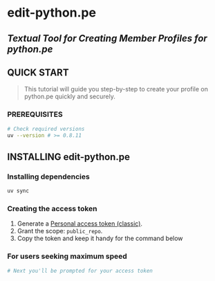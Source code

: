 # edit-python.pe

## *Textual Tool for Creating Member Profiles for python.pe*

## **QUICK START**

> This tutorial will guide you step-by-step to create your profile on python.pe
> quickly and securely.

### **PREREQUISITES**

```bash
# Check required versions
uv --version # >= 0.8.11
```

## **INSTALLING edit-python.pe**

### Installing dependencies

```bash
uv sync
```

### **Creating the access token**

1. Generate a [Personal access token
(classic)](https://github.com/settings/tokens).
2. Grant the scope: `public_repo`.
3. Copy the token and keep it handy for the command below

### **For users seeking maximum speed**

```bash uvx edit-python-pe  
# Next you'll be prompted for your access token
```

